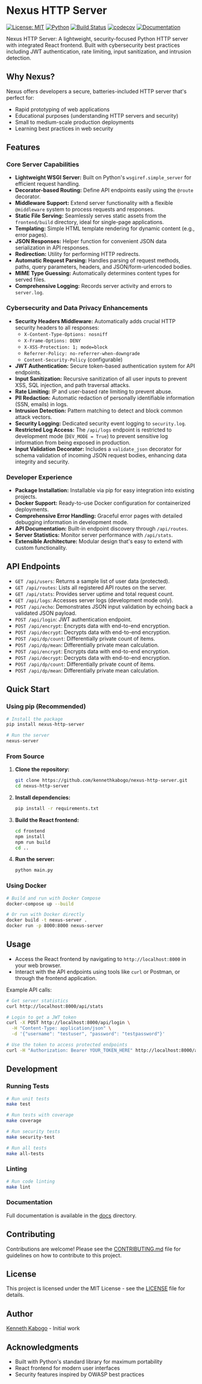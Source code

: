 # Nexus HTTP Server

[![License: MIT](https://img.shields.io/badge/License-MIT-yellow.svg)](https://opensource.org/licenses/MIT)
[![Python](https://img.shields.io/badge/Python-3.7%2B-blue)](https://www.python.org/)
[![Build Status](https://github.com/kennethkabogo/nexus-http-server/workflows/CI/CD%20Pipeline/badge.svg)](https://github.com/kennethkabogo/nexus-http-server/actions)
[![codecov](https://codecov.io/gh/kennethkabogo/nexus-http-server/branch/main/graph/badge.svg)](https://codecov.io/gh/kennethkabogo/nexus-http-server)
[![Documentation](https://img.shields.io/badge/docs-available-brightgreen.svg)](docs/)

Nexus HTTP Server: A lightweight, security-focused Python HTTP server with integrated React frontend. Built with cybersecurity best practices including JWT authentication, rate limiting, input sanitization, and intrusion detection.

## Why Nexus?

Nexus offers developers a secure, batteries-included HTTP server that's perfect for:
- Rapid prototyping of web applications
- Educational purposes (understanding HTTP servers and security)
- Small to medium-scale production deployments
- Learning best practices in web security

## Features

### Core Server Capabilities

*   **Lightweight WSGI Server:** Built on Python's `wsgiref.simple_server` for efficient request handling.
*   **Decorator-based Routing:** Define API endpoints easily using the `@route` decorator.
*   **Middleware Support:** Extend server functionality with a flexible `@middleware` system to process requests and responses.
*   **Static File Serving:** Seamlessly serves static assets from the `frontend/build` directory, ideal for single-page applications.
*   **Templating:** Simple HTML template rendering for dynamic content (e.g., error pages).
*   **JSON Responses:** Helper function for convenient JSON data serialization in API responses.
*   **Redirection:** Utility for performing HTTP redirects.
*   **Automatic Request Parsing:** Handles parsing of request methods, paths, query parameters, headers, and JSON/form-urlencoded bodies.
*   **MIME Type Guessing:** Automatically determines content types for served files.
*   **Comprehensive Logging:** Records server activity and errors to `server.log`.

### Cybersecurity and Data Privacy Enhancements

*   **Security Headers Middleware:** Automatically adds crucial HTTP security headers to all responses:
    *   `X-Content-Type-Options: nosniff`
    *   `X-Frame-Options: DENY`
    *   `X-XSS-Protection: 1; mode=block`
    *   `Referrer-Policy: no-referrer-when-downgrade`
    *   `Content-Security-Policy` (configurable)
*   **JWT Authentication:** Secure token-based authentication system for API endpoints.
*   **Input Sanitization:** Recursive sanitization of all user inputs to prevent XSS, SQL injection, and path traversal attacks.
*   **Rate Limiting:** IP and user-based rate limiting to prevent abuse.
*   **PII Redaction:** Automatic redaction of personally identifiable information (SSN, emails) in logs.
*   **Intrusion Detection:** Pattern matching to detect and block common attack vectors.
*   **Security Logging:** Dedicated security event logging to `security.log`.
*   **Restricted Log Access:** The `/api/logs` endpoint is restricted to development mode (`DEV_MODE = True`) to prevent sensitive log information from being exposed in production.
*   **Input Validation Decorator:** Includes a `validate_json` decorator for schema validation of incoming JSON request bodies, enhancing data integrity and security.

### Developer Experience

*   **Package Installation:** Installable via pip for easy integration into existing projects.
*   **Docker Support:** Ready-to-use Docker configuration for containerized deployments.
*   **Comprehensive Error Handling:** Graceful error pages with detailed debugging information in development mode.
*   **API Documentation:** Built-in endpoint discovery through `/api/routes`.
*   **Server Statistics:** Monitor server performance with `/api/stats`.
*   **Extensible Architecture:** Modular design that's easy to extend with custom functionality.

## API Endpoints

*   `GET /api/users`: Returns a sample list of user data (protected).
*   `GET /api/routes`: Lists all registered API routes on the server.
*   `GET /api/stats`: Provides server uptime and total request count.
*   `GET /api/logs`: Accesses server logs (development mode only).
*   `POST /api/echo`: Demonstrates JSON input validation by echoing back a validated JSON payload.
*   `POST /api/login`: JWT authentication endpoint.
*   `POST /api/encrypt`: Encrypts data with end-to-end encryption.
*   `POST /api/decrypt`: Decrypts data with end-to-end encryption.
*   `POST /api/dp/count`: Differentially private count of items.
*   `POST /api/dp/mean`: Differentially private mean calculation.
*   `POST /api/encrypt`: Encrypts data with end-to-end encryption.
*   `POST /api/decrypt`: Decrypts data with end-to-end encryption.
*   `POST /api/dp/count`: Differentially private count of items.
*   `POST /api/dp/mean`: Differentially private mean calculation.

## Quick Start

### Using pip (Recommended)

```bash
# Install the package
pip install nexus-http-server

# Run the server
nexus-server
```

### From Source

1.  **Clone the repository:**
    ```bash
    git clone https://github.com/kennethkabogo/nexus-http-server.git
    cd nexus-http-server
    ```

2.  **Install dependencies:**
    ```bash
    pip install -r requirements.txt
    ```

3.  **Build the React frontend:**
    ```bash
    cd frontend
    npm install
    npm run build
    cd ..
    ```

4.  **Run the server:**
    ```bash
    python main.py
    ```

### Using Docker

```bash
# Build and run with Docker Compose
docker-compose up --build

# Or run with Docker directly
docker build -t nexus-server .
docker run -p 8000:8000 nexus-server
```

## Usage

*   Access the React frontend by navigating to `http://localhost:8000` in your web browser.
*   Interact with the API endpoints using tools like `curl` or Postman, or through the frontend application.

Example API calls:
```bash
# Get server statistics
curl http://localhost:8000/api/stats

# Login to get a JWT token
curl -X POST http://localhost:8000/api/login \
  -H "Content-Type: application/json" \
  -d '{"username": "testuser", "password": "testpassword"}'

# Use the token to access protected endpoints
curl -H "Authorization: Bearer YOUR_TOKEN_HERE" http://localhost:8000/api/users
```

## Development

### Running Tests

```bash
# Run unit tests
make test

# Run tests with coverage
make coverage

# Run security tests
make security-test

# Run all tests
make all-tests
```

### Linting

```bash
# Run code linting
make lint
```

### Documentation

Full documentation is available in the [docs](docs/) directory.

## Contributing

Contributions are welcome! Please see the [CONTRIBUTING.md](CONTRIBUTING.md) file for guidelines on how to contribute to this project.

## License

This project is licensed under the MIT License - see the [LICENSE](LICENSE) file for details.

## Author

[Kenneth Kabogo](https://github.com/kennethkabogo) - Initial work

## Acknowledgments

*   Built with Python's standard library for maximum portability
*   React frontend for modern user interfaces
*   Security features inspired by OWASP best practices
